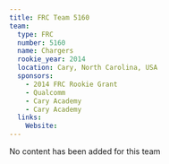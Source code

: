 ```yaml
---
title: FRC Team 5160
team:
  type: FRC
  number: 5160
  name: Chargers
  rookie_year: 2014
  location: Cary, North Carolina, USA
  sponsors:
    - 2014 FRC Rookie Grant
    - Qualcomm
    - Cary Academy
    - Cary Academy
  links:
    Website: 
---
```

No content has been added for this team